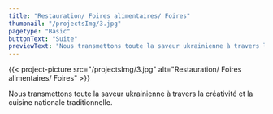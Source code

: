 ```yaml
---
title: "Restauration/ Foires alimentaires/ Foires"
thumbnail: "/projectsImg/3.jpg"
pagetype: "Basic"
buttonText: "Suite"
previewText: "Nous transmettons toute la saveur ukrainienne à travers la créativité et la cuisine nationale traditionnelle."
---
```


{{< project-picture src="/projectsImg/3.jpg" alt="Restauration/ Foires alimentaires/ Foires" >}}

<div class="text-center container p-6 mx-auto">
Nous transmettons toute la saveur ukrainienne à travers la créativité et la cuisine nationale traditionnelle.
</div>
